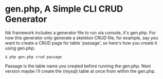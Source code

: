 # gen.php, A Simple CLI CRUD Generator #

Itik framework includes a generator file to run via console, it's gen.php. For now this generator only generate a skeleton CRUD file, for example, say you want to create a CRUD page for table 'passage', so here's how you create it using gen.php:
```
$ php gen.php crud passage
```
Passage is the table name you created before running the gen.php. Next version maybe i'll create the (mysql) table at once from within the gen.php.